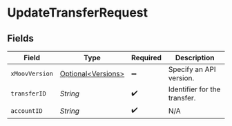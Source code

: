 # UpdateTransferRequest


## Fields

| Field                                                      | Type                                                       | Required                                                   | Description                                                |
| ---------------------------------------------------------- | ---------------------------------------------------------- | ---------------------------------------------------------- | ---------------------------------------------------------- |
| `xMoovVersion`                                             | [Optional\<Versions>](../../models/components/Versions.md) | :heavy_minus_sign:                                         | Specify an API version.                                    |
| `transferID`                                               | *String*                                                   | :heavy_check_mark:                                         | Identifier for the transfer.                               |
| `accountID`                                                | *String*                                                   | :heavy_check_mark:                                         | N/A                                                        |
